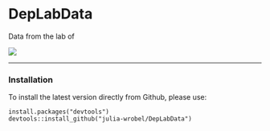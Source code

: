 # DepLabData

Data from the lab of 

[![](https://travis-ci.org/julia-wrobel/depthTests.svg?branch=master)](https://travis-ci.org/julia-wrobel/DepLabData)

---------------

### Installation

To install the latest version directly from Github, please use:
<pre><code>install.packages("devtools")
devtools::install_github("julia-wrobel/DepLabData")
</code></pre>
